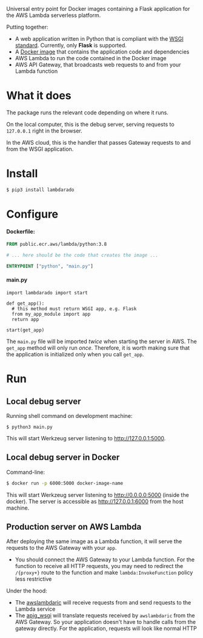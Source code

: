 Universal entry point for Docker images containing a Flask application for the
AWS Lambda serverless platform.

Putting together:

- A web application written in Python that is compliant with the
  [WSGI standard](https://en.wikipedia.org/wiki/Web_Server_Gateway_Interface).
  Currently, only **Flask** is supported.
- A [Docker image](https://docs.aws.amazon.com/lambda/latest/dg/images-create.html)
  that contains the application code and dependencies
- AWS Lambda to run the code contained in the Docker image
- AWS API Gateway, that broadcasts web requests to and from your Lambda function

# What it does

The package runs the relevant code depending on where it runs.

On the local computer, this is the debug server, serving requests to
`127.0.0.1` right in the browser.

In the AWS cloud, this is the handler that passes Gateway requests to and from
the WSGI application.

# Install

``` bash
$ pip3 install lambdarado 
```

# Configure

#### Dockerfile:

``` Dockerfile
FROM public.ecr.aws/lambda/python:3.8

# ... here should be the code that creates the image ...

ENTRYPOINT ["python", "main.py"]
```

#### main.py

``` python3
import lambdarado import start

def get_app():
  # this method must return WSGI app, e.g. Flask
  from my_app_module import app
  return app 
  
start(get_app)
```

The `main.py` file will be imported *twice* when starting the server in AWS. 
The `get_app` method will only run *once*. Therefore, it is worth making sure 
that the application is initialized only when you call `get_app`.

# Run

Local debug server
------------------

Running shell command on development machine:

```
$ python3 main.py
```

This will start Werkzeug server listening to http://127.0.0.1:5000.


Local debug server in Docker
----------------------------

Command-line:

``` bash
$ docker run -p 6000:5000 docker-image-name
```

This will start Werkzeug server listening to http://0.0.0.0:5000
(inside the docker). The server is accessible as http://127.0.0.1:6000
from the host machine.


Production server on AWS Lambda
-------------------------------

After deploying the same image as a Lambda function, it will serve the requests
to the AWS Gateway with your `app`.

- You should connect the AWS Gateway to your Lambda function. For the function
  to receive all HTTP requests, you may need to redirect the `/{proxy+}` route
  to the function and make `lambda:InvokeFunction` policy less restrictive

Under the hood:

- The [awslambdaric](https://pypi.org/project/awslambdaric/) will receive
  requests from and send requests to the Lambda service
- The [apig_wsgi](https://pypi.org/project/apig-wsgi/) will translate requests
  received by `awslambdaric` from the AWS Gateway. So your application doesn't
  have to handle calls from the gateway directly. For the application, requests
  will look like normal HTTP

